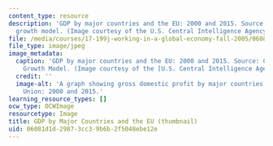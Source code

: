 ```yaml
---
content_type: resource
description: 'GDP by major countries and the EU: 2000 and 2015. Source: CIA''s long-term
  growth model. (Image courtesy of the U.S. Central Intelligence Agency.)'
file: /media/courses/17-199j-working-in-a-global-economy-fall-2005/06081d1d29873cc39b6b2f5048ebe12e_17-199jf05-th.jpg
file_type: image/jpeg
image_metadata:
  caption: 'GDP by major countries and the EU: 2000 and 2015. Source: CIA''s Long-Term
    Growth Model. (Image courtesy of the [U.S. Central Intelligence Agency](http://www.cia.gov/).)'
  credit: ''
  image-alt: 'A graph showing gross domestic profit by major countries and the European
    Union: 2000 and 2015.'
learning_resource_types: []
ocw_type: OCWImage
resourcetype: Image
title: GDP by Major Countries and the EU (thumbnail)
uid: 06081d1d-2987-3cc3-9b6b-2f5048ebe12e
---
```

